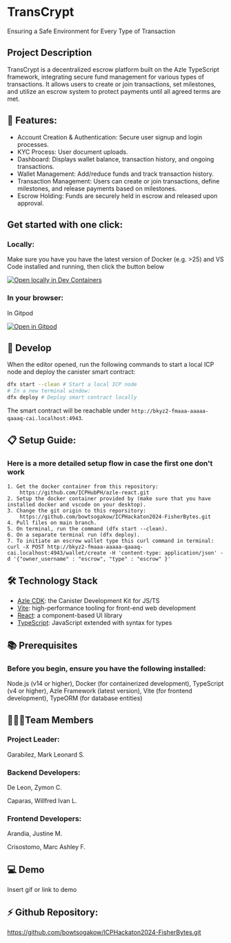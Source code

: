 
# TransCrypt

Ensuring a Safe Environment for Every Type of Transaction


## Project Description

TransCrypt is a decentralized escrow platform built on the Azle TypeScript framework, integrating secure fund management for various types of transactions. It allows users to create or join transactions, set milestones, and utilize an escrow system to protect payments until all agreed terms are met.
## 🧩 Features:

- Account Creation & Authentication: Secure user signup and login processes.
- KYC Process: User document uploads.
- Dashboard: Displays wallet balance, transaction history, and ongoing transactions.
- Wallet Management: Add/reduce funds and track transaction history.
- Transaction Management: Users can create or join transactions, define milestones, and release payments based on milestones.
- Escrow Holding: Funds are securely held in escrow and released upon approval.


## Get started with one click:
### Locally:

Make sure you have you have the latest version of Docker (e.g. >25) and VS Code installed and running, then click the button below

[![Open locally in Dev Containers](https://img.shields.io/static/v1?label=Dev%20Containers&message=Open&color=blue&logo=visualstudiocode)](https://vscode.dev/redirect?url=vscode://ms-vscode-remote.remote-containers/cloneInVolume?url=https://github.com/bowtsogakow/ICPHackaton2024-FisherBytes)

### In your browser:

In Gitpod 

[![Open in Gitpod](https://gitpod.io/button/open-in-gitpod.svg)](https://gitpod.io/#https://github.com/bowtsogakow/ICPHackaton2024-FisherBytes)

## 🚀 Develop

When the editor opened, run the following commands to start a local ICP node and deploy the canister smart contract:

```bash
dfx start --clean # Start a local ICP node
# In a new terminal window:
dfx deploy # Deploy smart contract locally
```

The smart contract will be reachable under `http://bkyz2-fmaaa-aaaaa-qaaaq-cai.localhost:4943`.


## 📋 Setup Guide:
### Here is a more detailed setup flow in case the first one don't work

    1. Get the docker container from this repository:
        https://github.com/ICPHubPH/azle-react.git
    2. Setup the docker container provided by (make sure that you have installed docker and vscode on your desktop).
    3. Change the git origin to this reporsitory:
        https://github.com/bowtsogakow/ICPHackaton2024-FisherBytes.git
    4. Pull files on main branch.
    5. On terminal, run the command (dfx start --clean).
    6. On a separate terminal run (dfx deploy).
    7. To initiate an escrow wallet type this curl command in terminal:
    curl -X POST http://bkyz2-fmaaa-aaaaa-qaaaq-cai.localhost:4943/wallet/create -H 'content-type: application/json' -d '{"owner_username" : "escrow", "type" : "escrow" }'


## 🛠️ Technology Stack

- [Azle CDK](https://demergent-labs.github.io/azle/): the Canister Development Kit for JS/TS
- [Vite](https://vitejs.dev/): high-performance tooling for front-end web development
- [React](https://reactjs.org/): a component-based UI library
- [TypeScript](https://www.typescriptlang.org/): JavaScript extended with syntax for types

## 📚 Prerequisites
### Before you begin, ensure you have the following installed:

Node.js (v14 or higher),
Docker (for containerized development),
TypeScript (v4 or higher),
Azle Framework (latest version),
Vite (for frontend development),
TypeORM (for database entities)
## 👨🏻‍💻Team Members

  ### Project Leader:
   Garabilez, Mark Leonard S.
  ### Backend Developers:
   De Leon, Zymon C.

   Caparas, Willfred Ivan L.
  ### Frontend Developers:
   Arandia, Justine M.

   Crisostomo, Marc Ashley F.
## 💻 Demo

Insert gif or link to demo


## ⚡️ Github Repository:
https://github.com/bowtsogakow/ICPHackaton2024-FisherBytes.git

